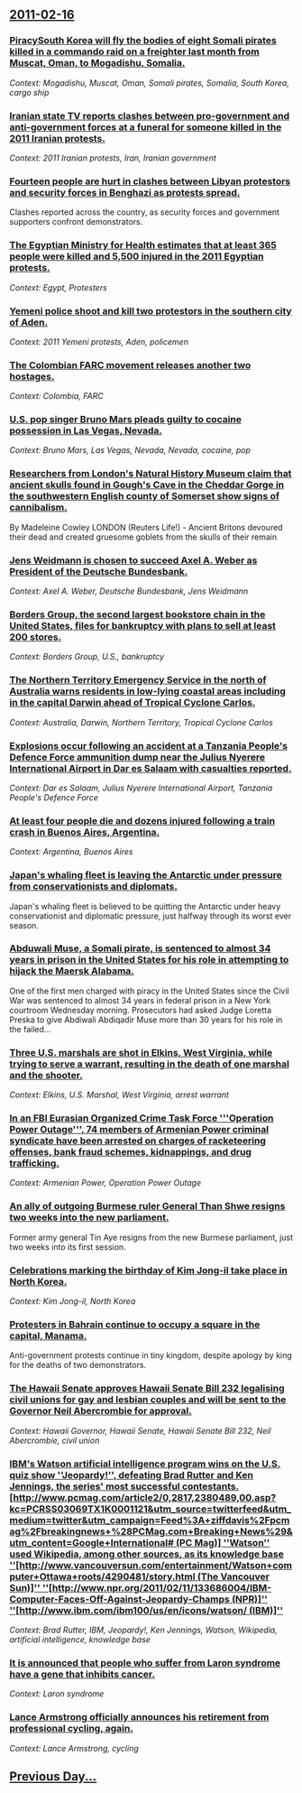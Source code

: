 ## [2011-02-16](/news/2011/02/16/index.md)

### [PiracySouth Korea will fly the bodies of eight Somali pirates killed in a commando raid on a freighter last month from Muscat, Oman, to Mogadishu, Somalia. ](/news/2011/02/16/piracypsouth-korea-will-fly-the-bodies-of-eight-somali-pirates-killed-in-a-commando-raid-on-a-freighter-last-month-from-muscat-oman-to-mog.md)
_Context: Mogadishu, Muscat, Oman, Somali pirates, Somalia, South Korea, cargo ship_

### [Iranian state TV reports clashes between pro-government and anti-government forces at a funeral for someone killed in the 2011 Iranian protests. ](/news/2011/02/16/iranian-state-tv-reports-clashes-between-pro-government-and-anti-government-forces-at-a-funeral-for-someone-killed-in-the-2011-iranian-prote.md)
_Context: 2011 Iranian protests, Iran, Iranian government_

### [Fourteen people are hurt in clashes between Libyan protestors and security forces in Benghazi as protests spread. ](/news/2011/02/16/fourteen-people-are-hurt-in-clashes-between-libyan-protestors-and-security-forces-in-benghazi-as-protests-spread.md)
Clashes reported across the country, as security forces and government supporters confront demonstrators.

### [The Egyptian Ministry for Health estimates that at least 365 people were killed and 5,500 injured in the 2011 Egyptian protests. ](/news/2011/02/16/the-egyptian-ministry-for-health-estimates-that-at-least-365-people-were-killed-and-5-500-injured-in-the-2011-egyptian-protests.md)
_Context: Egypt, Protesters_

### [Yemeni police shoot and kill two protestors in the southern city of Aden. ](/news/2011/02/16/yemeni-police-shoot-and-kill-two-protestors-in-the-southern-city-of-aden.md)
_Context: 2011 Yemeni protests, Aden, policemen_

### [The Colombian FARC movement releases another two hostages. ](/news/2011/02/16/the-colombian-farc-movement-releases-another-two-hostages.md)
_Context: Colombia, FARC_

### [U.S. pop singer Bruno Mars pleads guilty to cocaine possession in Las Vegas, Nevada. ](/news/2011/02/16/u-s-pop-singer-bruno-mars-pleads-guilty-to-cocaine-possession-in-las-vegas-nevada.md)
_Context: Bruno Mars, Las Vegas, Nevada, Nevada, cocaine, pop_

### [Researchers from London's Natural History Museum claim that ancient skulls found in Gough's Cave in the Cheddar Gorge in the southwestern English county of Somerset show signs of cannibalism. ](/news/2011/02/16/researchers-from-london-s-natural-history-museum-claim-that-ancient-skulls-found-in-gough-s-cave-in-the-cheddar-gorge-in-the-southwestern-en.md)
By Madeleine Cowley LONDON (Reuters Life!) - Ancient Britons devoured their dead and created gruesome goblets from the skulls of their remain

### [Jens Weidmann is chosen to succeed Axel A. Weber as President of the Deutsche Bundesbank. ](/news/2011/02/16/jens-weidmann-is-chosen-to-succeed-axel-a-weber-as-president-of-the-deutsche-bundesbank.md)
_Context: Axel A. Weber, Deutsche Bundesbank, Jens Weidmann_

### [Borders Group, the second largest bookstore chain in the United States, files for bankruptcy with plans to sell at least 200 stores. ](/news/2011/02/16/borders-group-the-second-largest-bookstore-chain-in-the-united-states-files-for-bankruptcy-with-plans-to-sell-at-least-200-stores.md)
_Context: Borders Group, U.S., bankruptcy_

### [The Northern Territory Emergency Service in the north of Australia warns residents in low-lying coastal areas including in the capital Darwin ahead of Tropical Cyclone Carlos. ](/news/2011/02/16/the-northern-territory-emergency-service-in-the-north-of-australia-warns-residents-in-low-lying-coastal-areas-including-in-the-capital-darwi.md)
_Context: Australia, Darwin, Northern Territory, Tropical Cyclone Carlos_

### [Explosions occur following an accident at a Tanzania People's Defence Force ammunition dump near the Julius Nyerere International Airport in Dar es Salaam with casualties reported. ](/news/2011/02/16/explosions-occur-following-an-accident-at-a-tanzania-people-s-defence-force-ammunition-dump-near-the-julius-nyerere-international-airport-in.md)
_Context: Dar es Salaam, Julius Nyerere International Airport, Tanzania People's Defence Force_

### [At least four people die and dozens injured following a train crash in Buenos Aires, Argentina. ](/news/2011/02/16/at-least-four-people-die-and-dozens-injured-following-a-train-crash-in-buenos-aires-argentina.md)
_Context: Argentina, Buenos Aires_

### [Japan's whaling fleet is leaving the Antarctic under pressure from conservationists and diplomats. ](/news/2011/02/16/japan-s-whaling-fleet-is-leaving-the-antarctic-under-pressure-from-conservationists-and-diplomats.md)
Japan&#039;s whaling fleet is believed to be quitting the Antarctic under heavy conservationist and diplomatic pressure, just halfway through its worst ever season.

### [Abduwali Muse, a Somali pirate, is sentenced to almost 34 years in prison in the United States for his role in attempting to hijack the Maersk Alabama. ](/news/2011/02/16/abduwali-muse-a-somali-pirate-is-sentenced-to-almost-34-years-in-prison-in-the-united-states-for-his-role-in-attempting-to-hijack-the-maer.md)
One of the first men charged with piracy in the United States since the Civil War was sentenced to almost 34 years in federal prison in a New York courtroom Wednesday morning. Prosecutors had asked Judge Loretta Preska to give Abdiwali Abdiqadir Muse more than 30 years for his role in the failed...

### [Three U.S. marshals are shot in Elkins, West Virginia, while trying to serve a warrant, resulting in the death of one marshal and the shooter. ](/news/2011/02/16/three-u-s-marshals-are-shot-in-elkins-west-virginia-while-trying-to-serve-a-warrant-resulting-in-the-death-of-one-marshal-and-the-shoote.md)
_Context: Elkins, U.S. Marshal, West Virginia, arrest warrant_

### [In an FBI Eurasian Organized Crime Task Force '''Operation Power Outage''', 74 members of Armenian Power criminal syndicate have been arrested on charges of racketeering offenses, bank fraud schemes, kidnappings, and drug trafficking. ](/news/2011/02/16/in-an-fbi-eurasian-organized-crime-task-force-operation-power-outage-74-members-of-armenian-power-criminal-syndicate-have-been-arrest.md)
_Context: Armenian Power, Operation Power Outage_

### [An ally of outgoing Burmese ruler General Than Shwe resigns two weeks into the new parliament. ](/news/2011/02/16/an-ally-of-outgoing-burmese-ruler-general-than-shwe-resigns-two-weeks-into-the-new-parliament.md)
Former army general Tin Aye resigns from the new Burmese parliament, just two weeks into its first session.

### [Celebrations marking the birthday of Kim Jong-il take place in North Korea. ](/news/2011/02/16/celebrations-marking-the-birthday-of-kim-jong-il-take-place-in-north-korea.md)
_Context: Kim Jong-il, North Korea_

### [Protesters in Bahrain continue to occupy a square in the capital, Manama. ](/news/2011/02/16/protesters-in-bahrain-continue-to-occupy-a-square-in-the-capital-manama.md)
Anti-government protests continue in tiny kingdom, despite apology by king for the deaths of two demonstrators.

### [The Hawaii Senate approves Hawaii Senate Bill 232 legalising civil unions for gay and lesbian couples and will be sent to the Governor Neil Abercrombie for approval. ](/news/2011/02/16/the-hawaii-senate-approves-hawaii-senate-bill-232-legalising-civil-unions-for-gay-and-lesbian-couples-and-will-be-sent-to-the-governor-neil.md)
_Context: Hawaii Governor, Hawaii Senate, Hawaii Senate Bill 232, Neil Abercrombie, civil union_

### [IBM's Watson artificial intelligence program wins on the U.S. quiz show ''Jeopardy!'', defeating Brad Rutter and Ken Jennings, the series' most successful contestants. [http://www.pcmag.com/article2/0,2817,2380489,00.asp?kc=PCRSS03069TX1K0001121&utm_source=twitterfeed&utm_medium=twitter&utm_campaign=Feed%3A+ziffdavis%2Fpcmag%2Fbreakingnews+%28PCMag.com+Breaking+News%29&utm_content=Google+International# (PC Mag)]  ''Watson'' used Wikipedia, among other sources, as its knowledge base ''[http://www.vancouversun.com/entertainment/Watson+computer+Ottawa+roots/4290481/story.html (The Vancouver Sun)]'' ''[http://www.npr.org/2011/02/11/133686004/IBM-Computer-Faces-Off-Against-Jeopardy-Champs (NPR)]'' ''[http://www.ibm.com/ibm100/us/en/icons/watson/ (IBM)]''](/news/2011/02/16/ibm-s-watson-artificial-intelligence-program-wins-on-the-u-s-quiz-show-jeopardy-defeating-brad-rutter-and-ken-jennings-the-series-m.md)
_Context: Brad Rutter, IBM, Jeopardy!, Ken Jennings, Watson, Wikipedia, artificial intelligence, knowledge base_

### [It is announced that people who suffer from Laron syndrome have a gene that inhibits cancer. ](/news/2011/02/16/it-is-announced-that-people-who-suffer-from-laron-syndrome-have-a-gene-that-inhibits-cancer.md)
_Context: Laron syndrome_

### [Lance Armstrong officially announces his retirement from professional cycling, again. ](/news/2011/02/16/lance-armstrong-officially-announces-his-retirement-from-professional-cycling-again.md)
_Context: Lance Armstrong, cycling_

## [Previous Day...](/news/2011/02/15/index.md)

